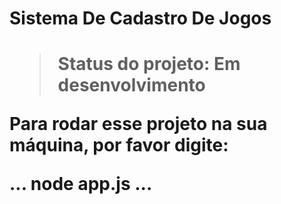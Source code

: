 <h1> Sistema De Cadastro De Jogos <h1/>

> Status do projeto: Em desenvolvimento 

Para rodar esse projeto na sua máquina, por favor digite:

...
node app.js
...
